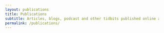 ```yaml
---
layout: publications
title: Publications
subtitle: Articles, blogs, podcast and other tidbits published online around Quarkus.
permalink: /publications/
---
```

